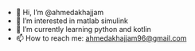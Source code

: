 - 👋 Hi, I’m @ahmedakhajjam
- 👀 I’m interested in matlab simulink
- 🌱 I’m currently learning  python and kotlin
- 📫 How to reach me: ahmedakhajjam96@gmail.com

<!---
ahmedakhajjam/ahmedakhajjam is a ✨ special ✨ repository because its `README.md` (this file) appears on your GitHub profile.
You can click the Preview link to take a look at your changes.
--->

